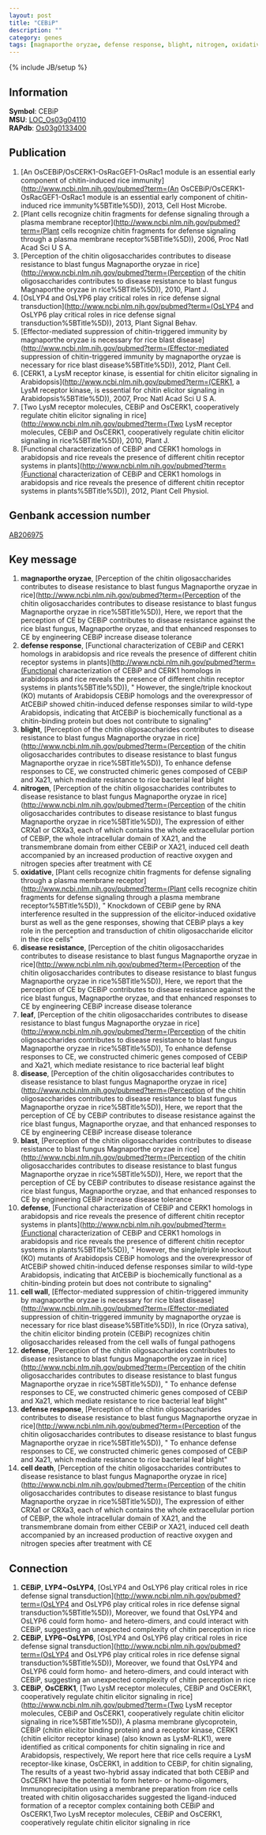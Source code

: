 ```yaml
---
layout: post
title: "CEBiP"
description: ""
category: genes
tags: [magnaporthe oryzae, defense response, blight, nitrogen, oxidative, disease resistance, leaf, disease, blast, defense, cell wall, cell death]
---
```

{% include JB/setup %}

## Information
__Symbol__: CEBiP  
__MSU__: [LOC_Os03g04110](http://rice.plantbiology.msu.edu/cgi-bin/ORF_infopage.cgi?orf=LOC_Os03g04110)  
__RAPdb__: [Os03g0133400](http://rapdb.dna.affrc.go.jp/viewer/gbrowse_details/irgsp1?name=Os03g0133400)  

## Publication
1. [An OsCEBiP/OsCERK1-OsRacGEF1-OsRac1 module is an essential early component of chitin-induced rice immunity](http://www.ncbi.nlm.nih.gov/pubmed?term=(An OsCEBiP/OsCERK1-OsRacGEF1-OsRac1 module is an essential early component of chitin-induced rice immunity%5BTitle%5D)), 2013, Cell Host Microbe.
2. [Plant cells recognize chitin fragments for defense signaling through a plasma membrane receptor](http://www.ncbi.nlm.nih.gov/pubmed?term=(Plant cells recognize chitin fragments for defense signaling through a plasma membrane receptor%5BTitle%5D)), 2006, Proc Natl Acad Sci U S A.
3. [Perception of the chitin oligosaccharides contributes to disease resistance to blast fungus Magnaporthe oryzae in rice](http://www.ncbi.nlm.nih.gov/pubmed?term=(Perception of the chitin oligosaccharides contributes to disease resistance to blast fungus Magnaporthe oryzae in rice%5BTitle%5D)), 2010, Plant J.
4. [OsLYP4 and OsLYP6 play critical roles in rice defense signal transduction](http://www.ncbi.nlm.nih.gov/pubmed?term=(OsLYP4 and OsLYP6 play critical roles in rice defense signal transduction%5BTitle%5D)), 2013, Plant Signal Behav.
5. [Effector-mediated suppression of chitin-triggered immunity by magnaporthe oryzae is necessary for rice blast disease](http://www.ncbi.nlm.nih.gov/pubmed?term=(Effector-mediated suppression of chitin-triggered immunity by magnaporthe oryzae is necessary for rice blast disease%5BTitle%5D)), 2012, Plant Cell.
6. [CERK1, a LysM receptor kinase, is essential for chitin elicitor signaling in Arabidopsis](http://www.ncbi.nlm.nih.gov/pubmed?term=(CERK1, a LysM receptor kinase, is essential for chitin elicitor signaling in Arabidopsis%5BTitle%5D)), 2007, Proc Natl Acad Sci U S A.
7. [Two LysM receptor molecules, CEBiP and OsCERK1, cooperatively regulate chitin elicitor signaling in rice](http://www.ncbi.nlm.nih.gov/pubmed?term=(Two LysM receptor molecules, CEBiP and OsCERK1, cooperatively regulate chitin elicitor signaling in rice%5BTitle%5D)), 2010, Plant J.
8. [Functional characterization of CEBiP and CERK1 homologs in arabidopsis and rice reveals the presence of different chitin receptor systems in plants](http://www.ncbi.nlm.nih.gov/pubmed?term=(Functional characterization of CEBiP and CERK1 homologs in arabidopsis and rice reveals the presence of different chitin receptor systems in plants%5BTitle%5D)), 2012, Plant Cell Physiol.

## Genbank accession number
[AB206975](http://www.ncbi.nlm.nih.gov/nuccore/AB206975)

## Key message
1. __magnaporthe oryzae__, [Perception of the chitin oligosaccharides contributes to disease resistance to blast fungus Magnaporthe oryzae in rice](http://www.ncbi.nlm.nih.gov/pubmed?term=(Perception of the chitin oligosaccharides contributes to disease resistance to blast fungus Magnaporthe oryzae in rice%5BTitle%5D)),  Here, we report that the perception of CE by CEBiP contributes to disease resistance against the rice blast fungus, Magnaporthe oryzae, and that enhanced responses to CE by engineering CEBiP increase disease tolerance
2. __defense response__, [Functional characterization of CEBiP and CERK1 homologs in arabidopsis and rice reveals the presence of different chitin receptor systems in plants](http://www.ncbi.nlm.nih.gov/pubmed?term=(Functional characterization of CEBiP and CERK1 homologs in arabidopsis and rice reveals the presence of different chitin receptor systems in plants%5BTitle%5D)), " However, the single/triple knockout (KO) mutants of Arabidopsis CEBiP homologs and the overexpressor of AtCEBiP showed chitin-induced defense responses similar to wild-type Arabidopsis, indicating that AtCEBiP is biochemically functional as a chitin-binding protein but does not contribute to signaling"
3. __blight__, [Perception of the chitin oligosaccharides contributes to disease resistance to blast fungus Magnaporthe oryzae in rice](http://www.ncbi.nlm.nih.gov/pubmed?term=(Perception of the chitin oligosaccharides contributes to disease resistance to blast fungus Magnaporthe oryzae in rice%5BTitle%5D)),  To enhance defense responses to CE, we constructed chimeric genes composed of CEBiP and Xa21, which mediate resistance to rice bacterial leaf blight
4. __nitrogen__, [Perception of the chitin oligosaccharides contributes to disease resistance to blast fungus Magnaporthe oryzae in rice](http://www.ncbi.nlm.nih.gov/pubmed?term=(Perception of the chitin oligosaccharides contributes to disease resistance to blast fungus Magnaporthe oryzae in rice%5BTitle%5D)),  The expression of either CRXa1 or CRXa3, each of which contains the whole extracellular portion of CEBiP, the whole intracellular domain of XA21, and the transmembrane domain from either CEBiP or XA21, induced cell death accompanied by an increased production of reactive oxygen and nitrogen species after treatment with CE
5. __oxidative__, [Plant cells recognize chitin fragments for defense signaling through a plasma membrane receptor](http://www.ncbi.nlm.nih.gov/pubmed?term=(Plant cells recognize chitin fragments for defense signaling through a plasma membrane receptor%5BTitle%5D)), " Knockdown of CEBiP gene by RNA interference resulted in the suppression of the elicitor-induced oxidative burst as well as the gene responses, showing that CEBiP plays a key role in the perception and transduction of chitin oligosaccharide elicitor in the rice cells"
6. __disease resistance__, [Perception of the chitin oligosaccharides contributes to disease resistance to blast fungus Magnaporthe oryzae in rice](http://www.ncbi.nlm.nih.gov/pubmed?term=(Perception of the chitin oligosaccharides contributes to disease resistance to blast fungus Magnaporthe oryzae in rice%5BTitle%5D)),  Here, we report that the perception of CE by CEBiP contributes to disease resistance against the rice blast fungus, Magnaporthe oryzae, and that enhanced responses to CE by engineering CEBiP increase disease tolerance
7. __leaf__, [Perception of the chitin oligosaccharides contributes to disease resistance to blast fungus Magnaporthe oryzae in rice](http://www.ncbi.nlm.nih.gov/pubmed?term=(Perception of the chitin oligosaccharides contributes to disease resistance to blast fungus Magnaporthe oryzae in rice%5BTitle%5D)),  To enhance defense responses to CE, we constructed chimeric genes composed of CEBiP and Xa21, which mediate resistance to rice bacterial leaf blight
8. __disease__, [Perception of the chitin oligosaccharides contributes to disease resistance to blast fungus Magnaporthe oryzae in rice](http://www.ncbi.nlm.nih.gov/pubmed?term=(Perception of the chitin oligosaccharides contributes to disease resistance to blast fungus Magnaporthe oryzae in rice%5BTitle%5D)),  Here, we report that the perception of CE by CEBiP contributes to disease resistance against the rice blast fungus, Magnaporthe oryzae, and that enhanced responses to CE by engineering CEBiP increase disease tolerance
9. __blast__, [Perception of the chitin oligosaccharides contributes to disease resistance to blast fungus Magnaporthe oryzae in rice](http://www.ncbi.nlm.nih.gov/pubmed?term=(Perception of the chitin oligosaccharides contributes to disease resistance to blast fungus Magnaporthe oryzae in rice%5BTitle%5D)),  Here, we report that the perception of CE by CEBiP contributes to disease resistance against the rice blast fungus, Magnaporthe oryzae, and that enhanced responses to CE by engineering CEBiP increase disease tolerance
10. __defense__, [Functional characterization of CEBiP and CERK1 homologs in arabidopsis and rice reveals the presence of different chitin receptor systems in plants](http://www.ncbi.nlm.nih.gov/pubmed?term=(Functional characterization of CEBiP and CERK1 homologs in arabidopsis and rice reveals the presence of different chitin receptor systems in plants%5BTitle%5D)), " However, the single/triple knockout (KO) mutants of Arabidopsis CEBiP homologs and the overexpressor of AtCEBiP showed chitin-induced defense responses similar to wild-type Arabidopsis, indicating that AtCEBiP is biochemically functional as a chitin-binding protein but does not contribute to signaling"
11. __cell wall__, [Effector-mediated suppression of chitin-triggered immunity by magnaporthe oryzae is necessary for rice blast disease](http://www.ncbi.nlm.nih.gov/pubmed?term=(Effector-mediated suppression of chitin-triggered immunity by magnaporthe oryzae is necessary for rice blast disease%5BTitle%5D)),  In rice (Oryza sativa), the chitin elicitor binding protein (CEBiP) recognizes chitin oligosaccharides released from the cell walls of fungal pathogens
12. __defense__, [Perception of the chitin oligosaccharides contributes to disease resistance to blast fungus Magnaporthe oryzae in rice](http://www.ncbi.nlm.nih.gov/pubmed?term=(Perception of the chitin oligosaccharides contributes to disease resistance to blast fungus Magnaporthe oryzae in rice%5BTitle%5D)), " To enhance defense responses to CE, we constructed chimeric genes composed of CEBiP and Xa21, which mediate resistance to rice bacterial leaf blight"
13. __defense response__, [Perception of the chitin oligosaccharides contributes to disease resistance to blast fungus Magnaporthe oryzae in rice](http://www.ncbi.nlm.nih.gov/pubmed?term=(Perception of the chitin oligosaccharides contributes to disease resistance to blast fungus Magnaporthe oryzae in rice%5BTitle%5D)), " To enhance defense responses to CE, we constructed chimeric genes composed of CEBiP and Xa21, which mediate resistance to rice bacterial leaf blight"
14. __cell death__, [Perception of the chitin oligosaccharides contributes to disease resistance to blast fungus Magnaporthe oryzae in rice](http://www.ncbi.nlm.nih.gov/pubmed?term=(Perception of the chitin oligosaccharides contributes to disease resistance to blast fungus Magnaporthe oryzae in rice%5BTitle%5D)),  The expression of either CRXa1 or CRXa3, each of which contains the whole extracellular portion of CEBiP, the whole intracellular domain of XA21, and the transmembrane domain from either CEBiP or XA21, induced cell death accompanied by an increased production of reactive oxygen and nitrogen species after treatment with CE

## Connection
1. __CEBiP__, __LYP4~OsLYP4__, [OsLYP4 and OsLYP6 play critical roles in rice defense signal transduction](http://www.ncbi.nlm.nih.gov/pubmed?term=(OsLYP4 and OsLYP6 play critical roles in rice defense signal transduction%5BTitle%5D)),  Moreover, we found that OsLYP4 and OsLYP6 could form homo- and hetero-dimers, and could interact with CEBiP, suggesting an unexpected complexity of chitin perception in rice
2. __CEBiP__, __LYP6~OsLYP6__, [OsLYP4 and OsLYP6 play critical roles in rice defense signal transduction](http://www.ncbi.nlm.nih.gov/pubmed?term=(OsLYP4 and OsLYP6 play critical roles in rice defense signal transduction%5BTitle%5D)),  Moreover, we found that OsLYP4 and OsLYP6 could form homo- and hetero-dimers, and could interact with CEBiP, suggesting an unexpected complexity of chitin perception in rice
3. __CEBiP__, __OsCERK1__, [Two LysM receptor molecules, CEBiP and OsCERK1, cooperatively regulate chitin elicitor signaling in rice](http://www.ncbi.nlm.nih.gov/pubmed?term=(Two LysM receptor molecules, CEBiP and OsCERK1, cooperatively regulate chitin elicitor signaling in rice%5BTitle%5D)),  A plasma membrane glycoprotein, CEBiP (chitin elicitor binding protein) and a receptor kinase, CERK1 (chitin elicitor receptor kinase) (also known as LysM-RLK1), were identified as critical components for chitin signaling in rice and Arabidopsis, respectively, We report here that rice cells require a LysM receptor-like kinase, OsCERK1, in addition to CEBiP, for chitin signaling, The results of a yeast two-hybrid assay indicated that both CEBiP and OsCERK1 have the potential to form hetero- or homo-oligomers, Immunoprecipitation using a membrane preparation from rice cells treated with chitin oligosaccharides suggested the ligand-induced formation of a receptor complex containing both CEBiP and OsCERK1,Two LysM receptor molecules, CEBiP and OsCERK1, cooperatively regulate chitin elicitor signaling in rice


